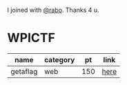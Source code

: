 I joined with [@rabo](https://github.com/rabosakaki).
Thanks 4 u.

# WPICTF

| name | category | pt | link
| - | - | - | -
| getaflag | web | 150 | [here](https://github.com/JPNYKW/WPICTF/blob/master/getaflag.md)
